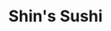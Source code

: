 ---
layout: place
title: Shin's Sushi
permalink: /california/san-luis-obispo/shin-s-sushi.html
stateAbbr: CA
stateName: California
cityName: San Luis Obispo
seo:
  type: restaurant
  links: https://www.shinssushibar.com/
place_id: ChIJHevd-gPx7IARriWqbh-xdfA
photos:
  - name: >-
      places/ChIJHevd-gPx7IARriWqbh-xdfA/photos/AeeoHcIB3GdEioHwWXUs5g8YdQomfg6wPC2DWRIhwpR3bewyeTr6C4pr0LGfStrux0n2UK9Tq6fVURBT8k1HTB7QwQCubdmGPeOQbrfmk_FqN9HRK0cJzu8s9rWehwIrLJWpcr44Wfx6h6Ie1pJe0XM2s2WjYFnX0-z5ozpGzWUcONEng9XVtyGBXQ0eluuR-yeYna2bt0GPNpKIcUD2V1mHkFEvWoWufX-DW7gpGyzYyBfNPwE6m8NLhPMCGwgRR_zaTQwwwlT0WksA_-3S-_Cd0ILDrF-KyJSWqNWC-okBclpOyw
    widthPx: 3024
    heightPx: 4032
    authorAttributions:
      - displayName: Shin's Sushi
        uri: https://maps.google.com/maps/contrib/104077723619686070014
        photoUri: >-
          https://lh3.googleusercontent.com/a-/ALV-UjWrT2KD39KeeZRK7w-99LVY23BjX60qD0nE_RpWMQiJpMdMGDGh=s100-p-k-no-mo
    flagContentUri: >-
      https://www.google.com/local/imagery/report/?cb_client=maps_api_places.places_api&image_key=!1e10!2sAF1QipMw7d4vtbqToKH3xLR0iR-aDe-m9X6K-7GxeMax&hl=en-US
    googleMapsUri: >-
      https://www.google.com/maps/place//data=!3m4!1e2!3m2!1sAF1QipMw7d4vtbqToKH3xLR0iR-aDe-m9X6K-7GxeMax!2e10!4m2!3m1!1s0x80ecf103faddeb1d:0xf075b11f6eaa25ae
  - name: >-
      places/ChIJHevd-gPx7IARriWqbh-xdfA/photos/AeeoHcKYoEqGJk5qU7G-ftvFihRnW7WL_sHIHaco-ivERVwhB6SlykGhmr59zELoNE7vBNaJVaQHqE5DKLOSD65my2l3tjQHJIzNQdJPwB1X2eZUw5lCzEPDrp7v4vrnoYoPbSu07iWVKiDWlGHoZoyFcq0B3T0mr_1z4QRwjM1TjhAwqe6_1MSeugXPfnl97Xk01WgXI1YAPGIc8NxomxlxmLH4yWRng4qSW-5Ea4j8Xh20DsS_ykxhp3oDwY0I3QjGV_pROeUdWJLh4pumT1Id6NFTyxtV37nZpoG9E4UHUsAgIg
    widthPx: 4032
    heightPx: 3024
    authorAttributions:
      - displayName: Shin's Sushi
        uri: https://maps.google.com/maps/contrib/104077723619686070014
        photoUri: >-
          https://lh3.googleusercontent.com/a-/ALV-UjWrT2KD39KeeZRK7w-99LVY23BjX60qD0nE_RpWMQiJpMdMGDGh=s100-p-k-no-mo
    flagContentUri: >-
      https://www.google.com/local/imagery/report/?cb_client=maps_api_places.places_api&image_key=!1e10!2sAF1QipM8AsnSHMSgMIDoGlZiqCsjf8jkSrwSKZOwd5t1&hl=en-US
    googleMapsUri: >-
      https://www.google.com/maps/place//data=!3m4!1e2!3m2!1sAF1QipM8AsnSHMSgMIDoGlZiqCsjf8jkSrwSKZOwd5t1!2e10!4m2!3m1!1s0x80ecf103faddeb1d:0xf075b11f6eaa25ae
  - name: >-
      places/ChIJHevd-gPx7IARriWqbh-xdfA/photos/AeeoHcLJBxylQv_ggtPCOitOjYjuC10Nc0EAgivRa9-S6YESer79cO9Sjq5CK4B-DWzccRAycO51u8Tznw6HelDwalyOpBISYAO80bF1q2pZUcG_4NKDIjoA8HmOLu0bHoneRXsWdstWoT0mzCq8eSptfDtJGo6rRD7viKUMv3Ck3m_RIhXA2p2JCn_J-_LQZGpsAZ85mOh6G50LI40qxqabHEjkqiI309PeQUjOfn3aKBykL6QpCeBgdNtZdiLkHOT2g3ZorwBSGCn0qN0erDn0yYb3eU67yb3b6IC-Lt4r-Wcumg
    widthPx: 3024
    heightPx: 4032
    authorAttributions:
      - displayName: Shin's Sushi
        uri: https://maps.google.com/maps/contrib/104077723619686070014
        photoUri: >-
          https://lh3.googleusercontent.com/a-/ALV-UjWrT2KD39KeeZRK7w-99LVY23BjX60qD0nE_RpWMQiJpMdMGDGh=s100-p-k-no-mo
    flagContentUri: >-
      https://www.google.com/local/imagery/report/?cb_client=maps_api_places.places_api&image_key=!1e10!2sAF1QipMYp6awXTqChG9pfbYXNw_HBAwBBLBe2nx6JFmW&hl=en-US
    googleMapsUri: >-
      https://www.google.com/maps/place//data=!3m4!1e2!3m2!1sAF1QipMYp6awXTqChG9pfbYXNw_HBAwBBLBe2nx6JFmW!2e10!4m2!3m1!1s0x80ecf103faddeb1d:0xf075b11f6eaa25ae
  - name: >-
      places/ChIJHevd-gPx7IARriWqbh-xdfA/photos/AeeoHcLNv51SueGVNVMZ_4IkTfutzQZzqihoTdpcJbqjoIvalo14BxBjzK2744USYrli8MKnSFuCjreVzqDuXKWAculzd1jPn0-vEbpQ2JbLuIDpxP0LzeLPw1Hyd58I1BYGrCgdWkrDnjdlkgl5Ax2mjYncqac4n-Kg3bWtQSQJGhyopZ1renxr5g10dw_DZ_6VK0mL_b24sR7Yo5GB2H0BsgIKr3GFrmOxoLH1p1kTA6zSgKU2b1RzNYdWL-8nULkBpE_N0JW6072sIfwQVkFV5naKX6pR0rdcuPWoi5Wceh9ogMnPuGAC45CkhoyQxsLjhJWVUNzn-8mHYeWn4N4SDXDDRZscZfs71BInevmt4sziIJJXoov4b4odWSFI5nIIIjezdoIMakDncZcOmsZSH8gB9KNtpO0AiXk3-vv3IhxtyRjAjwTxfvO5Rdl7MHEE
    widthPx: 4320
    heightPx: 3240
    authorAttributions:
      - displayName: Lauren Nguyen
        uri: https://maps.google.com/maps/contrib/108314035851827119202
        photoUri: >-
          https://lh3.googleusercontent.com/a-/ALV-UjWt89CWEegzwr3xlg7U-D7ZzM4SeH1SxhiSkCvEYIarfwnh_2mxjA=s100-p-k-no-mo
    flagContentUri: >-
      https://www.google.com/local/imagery/report/?cb_client=maps_api_places.places_api&image_key=!1e10!2sCIABIhAA3jqzDwq5a2ez-24ADAQ9&hl=en-US
    googleMapsUri: >-
      https://www.google.com/maps/place//data=!3m4!1e2!3m2!1sCIABIhAA3jqzDwq5a2ez-24ADAQ9!2e10!4m2!3m1!1s0x80ecf103faddeb1d:0xf075b11f6eaa25ae
  - name: >-
      places/ChIJHevd-gPx7IARriWqbh-xdfA/photos/AeeoHcJL3nVhIf3AnSRpL3xg8i16Y6YIEmUIUaYexMOSPF1Uap9aLXPfA6IwtUZiWGAT0DIUNBgbIWFiSiFvs1xZV67eLKscP6kv-xYy3J3hPYP-BOGpA4-57FQg853cZ6nIwK-Q2xYlZoTk5ue8WgW_GS_KgrzAtwON6cWFbCfNnx32TFNqTJvSdX-P04uR9yN58Do_xKbtDOwkj4QfC8tYwdr73MxpPv0lW97sBvX_Ebvt4I7uWeBbjclZl0QpTckAYJDY6kdbHk3ynhn6XgbdR7AO2nnd59r-bXWbrbp-P437bHWbkniLwgF_Ce6BvOpXccmENqTZHTAGCBnjcGmrr-xfiK7DXUC8QWPZ3iXTTSbGdZYaDV_2adXDorC2KvbBRWoNKq6GKBVB0xnq9LnhGzEnaUNaeu6glwX2xuWSSJ8pXf4k
    widthPx: 3024
    heightPx: 4032
    authorAttributions:
      - displayName: Ivy Ebanks
        uri: https://maps.google.com/maps/contrib/112857961499024253772
        photoUri: >-
          https://lh3.googleusercontent.com/a/ACg8ocIYkXp4-lbkJyRADl6IvvDuczyZyPf4XkWfo2-lAscYBNO007Mo=s100-p-k-no-mo
    flagContentUri: >-
      https://www.google.com/local/imagery/report/?cb_client=maps_api_places.places_api&image_key=!1e10!2sCIHM0ogKEICAgIDpmfSA_gE&hl=en-US
    googleMapsUri: >-
      https://www.google.com/maps/place//data=!3m4!1e2!3m2!1sCIHM0ogKEICAgIDpmfSA_gE!2e10!4m2!3m1!1s0x80ecf103faddeb1d:0xf075b11f6eaa25ae
  - name: >-
      places/ChIJHevd-gPx7IARriWqbh-xdfA/photos/AeeoHcLDXB-HWGIXdmK5nYuhcJSysLfdQIcwG2mSQT03XzKrFCJ3P0xzc5XiLUZ-aZJijGAi6xzb_DJbgG70F4IyANhL5JwTWPQF545Ugb8JpNUS6vrHfmmw5zM3MexoKTkkNulHVh4lhhIGVSo7Zf_Q1XlJNB1qZi355gw3_WdlG6F2hzSo29is1B3WVSrCEA81QuGJQqoK9_tr8kRM7b0wBY1t02YvOat_OEwC_DoNPpetyoQMzVNHzUDrfHN9ONuGQD3n3e9_6wYs2VBcv7BFSKjqrbTOoZ_VeCmquVkhHwjtfg
    widthPx: 3482
    heightPx: 3024
    authorAttributions:
      - displayName: Shin's Sushi
        uri: https://maps.google.com/maps/contrib/104077723619686070014
        photoUri: >-
          https://lh3.googleusercontent.com/a-/ALV-UjWrT2KD39KeeZRK7w-99LVY23BjX60qD0nE_RpWMQiJpMdMGDGh=s100-p-k-no-mo
    flagContentUri: >-
      https://www.google.com/local/imagery/report/?cb_client=maps_api_places.places_api&image_key=!1e10!2sAF1QipNwKUViExQ4l9rzcTp9Q7p3SM9XzyBNJO5IpKsf&hl=en-US
    googleMapsUri: >-
      https://www.google.com/maps/place//data=!3m4!1e2!3m2!1sAF1QipNwKUViExQ4l9rzcTp9Q7p3SM9XzyBNJO5IpKsf!2e10!4m2!3m1!1s0x80ecf103faddeb1d:0xf075b11f6eaa25ae
  - name: >-
      places/ChIJHevd-gPx7IARriWqbh-xdfA/photos/AeeoHcICLhoJRrvZT7nHwP_FwqE4kFpSkbOvrkrYk_OAwn2O8fmcJ6PXNOtfSByG4Qo32mnqPmydVBvHR-WogPF5jCuc_pxUJVs7Pa3Z_sWe8rlXgGKkv_t4oqhrjGqqHrbGytCKxc6ngtEyWD2PNPnf7fpE1F01C6q0zrpoCsdoLEg3BBBtaHs0Xfy8qrdPn1BAoQII-InDxgJJnmkZ4PpekxmwpIOPjV6wZrEMSjPeZk_lZmD1n7dC9OeQcCYuTRob_1L_hfWGHc2nUT5UzK9MSAGUbrClh0awhtiDjDvUViDWkZQc4L7p-zY2EH84GRlqV64jATOW83OxNrmFaPp-9dFDCv9acLyx4jzWaLk3nsYldz551goBb6RFkeSBqW3ymrfKe9i0Pzf30dg2ZdBQIx0rQ-tcDtNGsE18hgPa_z6QyOqXlaOH4AfeV6uSLxJe
    widthPx: 1606
    heightPx: 1784
    authorAttributions:
      - displayName: Lauren Nguyen
        uri: https://maps.google.com/maps/contrib/108314035851827119202
        photoUri: >-
          https://lh3.googleusercontent.com/a-/ALV-UjWt89CWEegzwr3xlg7U-D7ZzM4SeH1SxhiSkCvEYIarfwnh_2mxjA=s100-p-k-no-mo
    flagContentUri: >-
      https://www.google.com/local/imagery/report/?cb_client=maps_api_places.places_api&image_key=!1e10!2sCIABIhAA3jU35Cingmez-tcAAANF&hl=en-US
    googleMapsUri: >-
      https://www.google.com/maps/place//data=!3m4!1e2!3m2!1sCIABIhAA3jU35Cingmez-tcAAANF!2e10!4m2!3m1!1s0x80ecf103faddeb1d:0xf075b11f6eaa25ae
  - name: >-
      places/ChIJHevd-gPx7IARriWqbh-xdfA/photos/AeeoHcJZ7uuIAzX8TkisbA0yGxPCdRYsU_Y7wqKASQjv9H5MskI5bLd-J0bgBLWhoZHDyw-gEviKy6s8b6IEPBwVYVfOMqW6ImNedohof_9bsaMPym7OSjuSQYtYblhz0Bsw84fpSFD4qxRQThEDX79N650j5ZglknrmnA15oljii6UtCA8EZLBVnUi92zDwt3ArsZb9jE08bK636nmZMTTaMqTX78rmR982p_Vbkj15t9N2l-lIEq0HnCT5f_vcd2LCyRORqNmeGWEysZEWVdcSwCajiVO64UyAPyvX-4GWy5O4hKM-8qKlieJdXMs2ZuwyU5KCKIL_s4m1fS1tRWeCMWrM145i-oJDOCj8igVllwLlDWiHZFzP-zaeGik-I2xh-IIiLCPDv-DDEDNS1XUVbMg_eft75qjgjW1ysWnMDPwa0ckg
    widthPx: 4032
    heightPx: 3024
    authorAttributions:
      - displayName: Kyle Campbell
        uri: https://maps.google.com/maps/contrib/101977251099653318247
        photoUri: >-
          https://lh3.googleusercontent.com/a-/ALV-UjUzni38FyOJ-j1g1QZL8n-LSkZ5dI3aWUK_RyRyDWBuOuN3oRlN=s100-p-k-no-mo
    flagContentUri: >-
      https://www.google.com/local/imagery/report/?cb_client=maps_api_places.places_api&image_key=!1e10!2sCIHM0ogKEICAgID6iPXJywE&hl=en-US
    googleMapsUri: >-
      https://www.google.com/maps/place//data=!3m4!1e2!3m2!1sCIHM0ogKEICAgID6iPXJywE!2e10!4m2!3m1!1s0x80ecf103faddeb1d:0xf075b11f6eaa25ae
  - name: >-
      places/ChIJHevd-gPx7IARriWqbh-xdfA/photos/AeeoHcJi1PXJ24KJNFMrumxu8YW7iqAR6e9eAo-OXtKKy3K2lrqnplhTGNOn_L0pqqR0woLBdfaXgAOZTJTcXJYaxRXBbf92dA22WMN9scw5J9O8lj6zb50E46AiLfWBkHCOp2DEKtunSkZ7LPyzVgwxv5lCAPHtvIh-RZGd_9OVIiZZeGl_xzH_949hIKC0TAIPIC1VWe3JTZhvxCZl4k59VhovOaxwOxl1sAMYCaGwbFNzj4iHAOVBa54REkZFluDRqLrkiuHSoBplBv8R7TXbXYmWj-Uo15COI7ql2dd6IwVfwA
    widthPx: 4032
    heightPx: 3024
    authorAttributions:
      - displayName: Shin's Sushi
        uri: https://maps.google.com/maps/contrib/104077723619686070014
        photoUri: >-
          https://lh3.googleusercontent.com/a-/ALV-UjWrT2KD39KeeZRK7w-99LVY23BjX60qD0nE_RpWMQiJpMdMGDGh=s100-p-k-no-mo
    flagContentUri: >-
      https://www.google.com/local/imagery/report/?cb_client=maps_api_places.places_api&image_key=!1e10!2sAF1QipNO9WDrzW9Ieg8i65oqvg-Lr2v11CpWLHUSDHzS&hl=en-US
    googleMapsUri: >-
      https://www.google.com/maps/place//data=!3m4!1e2!3m2!1sAF1QipNO9WDrzW9Ieg8i65oqvg-Lr2v11CpWLHUSDHzS!2e10!4m2!3m1!1s0x80ecf103faddeb1d:0xf075b11f6eaa25ae
  - name: >-
      places/ChIJHevd-gPx7IARriWqbh-xdfA/photos/AeeoHcJEhtvGnzy92N65fUcKTZh67_W686TEG6H9uFXVeHIwa0aHNGT9LZWcTKl53gGBspEsjTUWJuuJlWUL_Tgq1RkBp36g4-okvl2IsdmasOJ5kom7fnZcn8VAAAHo5Mi9KkM-PZifs3Ol5nWPZAGqLw2cla28sYpHob3tDMWNGKDEpD_AwrkviVz0nqUxofwgndvGJe8ZNWYs-04vw9iucUQXkJs93Kp0P7sIZXQqv4yKRWKb4hRj9t9FQa6RWqnH3tSt9ZdDIoBEx3rAJK7xqoNjdIAUEMF-c7pvpaXjoFkjfYgljdc3WM_r7uAKmdEOr8qdPehQ01X3baX4ptVDghFUSeVwo6UhQf2yxIrw3N153-ygtKYnfCiCdEVBTOu_d9CZMioDZ2cDAWHiES0xYCdaeh_-LqtJHMO2dL_UUnN6aQo
    widthPx: 3072
    heightPx: 4080
    authorAttributions:
      - displayName: Michael Hoskison
        uri: https://maps.google.com/maps/contrib/101407555663841357607
        photoUri: >-
          https://lh3.googleusercontent.com/a-/ALV-UjUvSX1cLQgcqXQZ0tM9rvy0LjoiICB4_rhhzOKwXJcykzIlXC-dMA=s100-p-k-no-mo
    flagContentUri: >-
      https://www.google.com/local/imagery/report/?cb_client=maps_api_places.places_api&image_key=!1e10!2sCIHM0ogKEICAgIDOobaVjwE&hl=en-US
    googleMapsUri: >-
      https://www.google.com/maps/place//data=!3m4!1e2!3m2!1sCIHM0ogKEICAgIDOobaVjwE!2e10!4m2!3m1!1s0x80ecf103faddeb1d:0xf075b11f6eaa25ae
address: 1023 Monterey St, San Luis Obispo, CA 93408, USA
street: 1023 Monterey St
city: San Luis Obispo
state: CA
zip: '93408'
country: USA
neighborhood: Downtown Historic District
latitude: '35.281919'
longitude: '-120.660864'
accessibility_options:
  wheelchairAccessibleParking: true
  wheelchairAccessibleEntrance: true
  wheelchairAccessibleRestroom: true
  wheelchairAccessibleSeating: true
business_status: OPERATIONAL
name: Shin's Sushi
google_maps_links:
  directionsUri: >-
    https://www.google.com/maps/dir//''/data=!4m7!4m6!1m1!4e2!1m2!1m1!1s0x80ecf103faddeb1d:0xf075b11f6eaa25ae!3e0
  placeUri: https://maps.google.com/?cid=17326949889936598446
  writeAReviewUri: >-
    https://www.google.com/maps/place//data=!4m3!3m2!1s0x80ecf103faddeb1d:0xf075b11f6eaa25ae!12e1
  reviewsUri: >-
    https://www.google.com/maps/place//data=!4m4!3m3!1s0x80ecf103faddeb1d:0xf075b11f6eaa25ae!9m1!1b1
  photosUri: >-
    https://www.google.com/maps/place//data=!4m3!3m2!1s0x80ecf103faddeb1d:0xf075b11f6eaa25ae!10e5
primary_type: Sushi Restaurant
opening_hours:
  regular: null
  current: null
secondary_opening_hours:
  regular:
    weekdayDescriptions: null
    type: null
  current:
    weekdayDescriptions: null
    type: null
phone: (805) 543-2348
price_level: PRICE_LEVEL_INEXPENSIVE
price_range: $20 &ndash; $30
rating: '4.1'
rating_count: 0
website: https://www.shinssushibar.com/
description: >-
  Discover Shin's Sushi in San Luis Obispo, CA$$$Shin's Sushi in San Luis
  Obispo, CA, provides a laid-back spot for enjoying fresh Japanese cuisine,
  featuring a diverse selection of rolls and budget-friendly specials that
  appeal to sushi enthusiasts. This unpretentious restaurant offers affordable
  dining options, including buy-one-get-one deals and daily happy-hour
  promotions, making it an ideal choice for those seeking quality meals without
  breaking the bank. The menu highlights a variety of creative dishes prepared
  with care, drawing in locals and visitors looking for reliable sushi places
  near them. With its welcoming atmosphere and focus on value, it's perfect for
  casual dinners or quick bites after exploring the area.
generative_summary: >-
  Discover Shin's Sushi in San Luis Obispo, CA$$$Shin's Sushi in San Luis
  Obispo, CA, provides a laid-back spot for enjoying fresh Japanese cuisine,
  featuring a diverse selection of rolls and budget-friendly specials that
  appeal to sushi enthusiasts. This unpretentious restaurant offers affordable
  dining options, including buy-one-get-one deals and daily happy-hour
  promotions, making it an ideal choice for those seeking quality meals without
  breaking the bank. The menu highlights a variety of creative dishes prepared
  with care, drawing in locals and visitors looking for reliable sushi places
  near them. With its welcoming atmosphere and focus on value, it's perfect for
  casual dinners or quick bites after exploring the area.
generative_disclosure: Summarized by AI using the Grok-3-Mini model.
reviews:
  - name: >-
      places/ChIJHevd-gPx7IARriWqbh-xdfA/reviews/ChZDSUhNMG9nS0VJQ0FnSUNmN0xtT1JnEAE
    relativePublishTimeDescription: 3 months ago
    rating: 3
    text:
      text: >-
        The sushi here was… okay. It wasn’t terrible, but it didn’t blow me away
        either. The fish seemed fresh enough, but the flavors were a bit bland,
        and the rice was slightly overcooked. I tried a few rolls, and while
        they were decent they lacked creativity or anything to set them apart.


        The atmosphere was fine. Nothing special but clean and comfortable.
        Service was polite.


        Overall, it’s not a bad spot if you’re craving sushi and don’t have high
        expectations but it’s definitely not somewhere I’d go out of my way for.
      languageCode: en
    originalText:
      text: >-
        The sushi here was… okay. It wasn’t terrible, but it didn’t blow me away
        either. The fish seemed fresh enough, but the flavors were a bit bland,
        and the rice was slightly overcooked. I tried a few rolls, and while
        they were decent they lacked creativity or anything to set them apart.


        The atmosphere was fine. Nothing special but clean and comfortable.
        Service was polite.


        Overall, it’s not a bad spot if you’re craving sushi and don’t have high
        expectations but it’s definitely not somewhere I’d go out of my way for.
      languageCode: en
    authorAttribution:
      displayName: Danny
      uri: https://www.google.com/maps/contrib/100107217982367551858/reviews
      photoUri: >-
        https://lh3.googleusercontent.com/a-/ALV-UjWjFMwmlXgeqED81C332MZtqtDQlFxNFVGxgjyCNRxhp4OCjj4=s128-c0x00000000-cc-rp-mo-ba4
    publishTime: '2024-12-26T22:40:43.277809Z'
    flagContentUri: >-
      https://www.google.com/local/review/rap/report?postId=ChZDSUhNMG9nS0VJQ0FnSUNmN0xtT1JnEAE&d=17924085&t=1
    googleMapsUri: >-
      https://www.google.com/maps/reviews/data=!4m6!14m5!1m4!2m3!1sChZDSUhNMG9nS0VJQ0FnSUNmN0xtT1JnEAE!2m1!1s0x80ecf103faddeb1d:0xf075b11f6eaa25ae
  - name: >-
      places/ChIJHevd-gPx7IARriWqbh-xdfA/reviews/ChZDSUhNMG9nS0VJQ0FnTURBbVpfalhREAE
    relativePublishTimeDescription: 2 months ago
    rating: 5
    text:
      text: >-
        The price is unbelievable as someone who came from LA to SLO especially
        for what I got. The food was amazing and like I already knew that the
        service would be a little slow if I came midday so I was prepared to
        wait a little for the food (it is just because there aren't many people
        midday so there are not that many staff which makes perfect sense). Also
        the plating was beautiful (I was so excited for this though I forgot to
        take a picture ahhh) which was a plus. Everyone working the day I went
        was so nice too (I think it was last Monday 2/2/25). Anyways, will be
        coming here again next time I am in town!
      languageCode: en
    originalText:
      text: >-
        The price is unbelievable as someone who came from LA to SLO especially
        for what I got. The food was amazing and like I already knew that the
        service would be a little slow if I came midday so I was prepared to
        wait a little for the food (it is just because there aren't many people
        midday so there are not that many staff which makes perfect sense). Also
        the plating was beautiful (I was so excited for this though I forgot to
        take a picture ahhh) which was a plus. Everyone working the day I went
        was so nice too (I think it was last Monday 2/2/25). Anyways, will be
        coming here again next time I am in town!
      languageCode: en
    authorAttribution:
      displayName: Mika Wang
      uri: https://www.google.com/maps/contrib/101982079703101898457/reviews
      photoUri: >-
        https://lh3.googleusercontent.com/a-/ALV-UjXNg6hg_PLooQe10lWPN5KuNa97ZBHFqKcHke7_7FNCqpBFWtM=s128-c0x00000000-cc-rp-mo
    publishTime: '2025-02-10T07:06:53.040124Z'
    flagContentUri: >-
      https://www.google.com/local/review/rap/report?postId=ChZDSUhNMG9nS0VJQ0FnTURBbVpfalhREAE&d=17924085&t=1
    googleMapsUri: >-
      https://www.google.com/maps/reviews/data=!4m6!14m5!1m4!2m3!1sChZDSUhNMG9nS0VJQ0FnTURBbVpfalhREAE!2m1!1s0x80ecf103faddeb1d:0xf075b11f6eaa25ae
  - name: >-
      places/ChIJHevd-gPx7IARriWqbh-xdfA/reviews/ChZDSUhNMG9nS0VJQ0FnTURnMHQ3SGJ3EAE
    relativePublishTimeDescription: a month ago
    rating: 1
    text:
      text: >-
        Wanted to do the all you can eat sushi, we were told it was a 40 minute
        wait and had us put our names down on a handmade list. 35 minutes pass
        and we go back just to be told we can not be served due to a private
        party coming in. They are unorganized and unprepared for any sort of big
        rush on the most basic of levels. Their host was flustered and their
        lead unprofessional
      languageCode: en
    originalText:
      text: >-
        Wanted to do the all you can eat sushi, we were told it was a 40 minute
        wait and had us put our names down on a handmade list. 35 minutes pass
        and we go back just to be told we can not be served due to a private
        party coming in. They are unorganized and unprepared for any sort of big
        rush on the most basic of levels. Their host was flustered and their
        lead unprofessional
      languageCode: en
    authorAttribution:
      displayName: Kai Dial
      uri: https://www.google.com/maps/contrib/114852511709528428317/reviews
      photoUri: >-
        https://lh3.googleusercontent.com/a/ACg8ocJfAoIYfOlREDAZjFmMwlbA5YTy-z6iA3IxdPillvK3Gk2myw=s128-c0x00000000-cc-rp-mo
    publishTime: '2025-02-23T17:30:40.513702Z'
    flagContentUri: >-
      https://www.google.com/local/review/rap/report?postId=ChZDSUhNMG9nS0VJQ0FnTURnMHQ3SGJ3EAE&d=17924085&t=1
    googleMapsUri: >-
      https://www.google.com/maps/reviews/data=!4m6!14m5!1m4!2m3!1sChZDSUhNMG9nS0VJQ0FnTURnMHQ3SGJ3EAE!2m1!1s0x80ecf103faddeb1d:0xf075b11f6eaa25ae
  - name: >-
      places/ChIJHevd-gPx7IARriWqbh-xdfA/reviews/ChZDSUhNMG9nS0VJQ0FnSUN2cnJ1bWRREAE
    relativePublishTimeDescription: 4 months ago
    rating: 2
    text:
      text: >-
        My husband and I were disappointed with our experience at this sushi
        restaurant. When we were seated, the floor under our table was dirty,
        which left a bad first impression. We ordered the all-you-can-eat
        option, but no one ever came back to take a second order from us. We had
        to ask for basic items like wasabi and ginger after our sushi finally
        arrived.


        To make matters worse, several people who arrived after us were served
        their food much quicker, making us feel ignored. The staff seemed to
        cater more to younger customers, leaving us feeling overlooked.


        As for the food, it was just okay—nothing special. We ended up not
        eating much due to the poor service and overall experience.
        Unfortunately, I can’t recommend this place based on our visit.
      languageCode: en
    originalText:
      text: >-
        My husband and I were disappointed with our experience at this sushi
        restaurant. When we were seated, the floor under our table was dirty,
        which left a bad first impression. We ordered the all-you-can-eat
        option, but no one ever came back to take a second order from us. We had
        to ask for basic items like wasabi and ginger after our sushi finally
        arrived.


        To make matters worse, several people who arrived after us were served
        their food much quicker, making us feel ignored. The staff seemed to
        cater more to younger customers, leaving us feeling overlooked.


        As for the food, it was just okay—nothing special. We ended up not
        eating much due to the poor service and overall experience.
        Unfortunately, I can’t recommend this place based on our visit.
      languageCode: en
    authorAttribution:
      displayName: Barbara Batugo
      uri: https://www.google.com/maps/contrib/114326239374933556088/reviews
      photoUri: >-
        https://lh3.googleusercontent.com/a-/ALV-UjUmxqf2dqdYxFNbnwRUYU7TDJLPWz3BYZ3V31TdF5saDPZn82W4=s128-c0x00000000-cc-rp-mo-ba3
    publishTime: '2024-12-11T05:55:23.045341Z'
    flagContentUri: >-
      https://www.google.com/local/review/rap/report?postId=ChZDSUhNMG9nS0VJQ0FnSUN2cnJ1bWRREAE&d=17924085&t=1
    googleMapsUri: >-
      https://www.google.com/maps/reviews/data=!4m6!14m5!1m4!2m3!1sChZDSUhNMG9nS0VJQ0FnSUN2cnJ1bWRREAE!2m1!1s0x80ecf103faddeb1d:0xf075b11f6eaa25ae
  - name: >-
      places/ChIJHevd-gPx7IARriWqbh-xdfA/reviews/ChZDSUhNMG9nS0VJQ0FnSURmZzhEell3EAE
    relativePublishTimeDescription: 3 months ago
    rating: 5
    text:
      text: >-
        Wish I knew about this place sooner! Great food. Everything tasted
        fresh.
      languageCode: en
    originalText:
      text: >-
        Wish I knew about this place sooner! Great food. Everything tasted
        fresh.
      languageCode: en
    authorAttribution:
      displayName: Luis Flores
      uri: https://www.google.com/maps/contrib/105812511327550915088/reviews
      photoUri: >-
        https://lh3.googleusercontent.com/a/ACg8ocLYMSWUZTSPF1R5fsMbWbJd-jkIzIl-zVF-YfWa80BvhBnErAg=s128-c0x00000000-cc-rp-mo-ba3
    publishTime: '2025-01-09T17:31:33.846938Z'
    flagContentUri: >-
      https://www.google.com/local/review/rap/report?postId=ChZDSUhNMG9nS0VJQ0FnSURmZzhEell3EAE&d=17924085&t=1
    googleMapsUri: >-
      https://www.google.com/maps/reviews/data=!4m6!14m5!1m4!2m3!1sChZDSUhNMG9nS0VJQ0FnSURmZzhEell3EAE!2m1!1s0x80ecf103faddeb1d:0xf075b11f6eaa25ae
review_summary: >-
  What Customers Are Saying$$$Visitors to this sushi spot often highlight the
  tasty all-you-can-eat deals and fresh flavors that make meals feel worthwhile,
  with many praising the variety of rolls and appetizers on offer. While some
  mention occasional waits during busy times, the overall experience is lifted
  by beautiful presentations and friendly service that add a nice touch to the
  vibe. Folks appreciate the affordable prices and quality ingredients, making
  it a go-to option for anyone hunting for top-rated sushi nearby. Despite a few
  notes on service hiccups, the generous portions and inviting atmosphere keep
  the feedback mostly positive, encouraging repeat visits for satisfying
  Japanese dining.
review_disclosure: Summarized by AI using the Grok-3-Mini model.
parking_options:
  paidStreetParking: true
  valetParking: false
payment_options:
  acceptsCreditCards: true
  acceptsDebitCards: true
  acceptsCashOnly: false
  acceptsNfc: true
allow_dogs: null
curbside_pickup: false
delivery: null
dine_in: true
good_for_children: null
good_for_groups: true
good_for_sports: null
live_music: false
menu_for_children: false
outdoor_seating: true
reservable: true
restroom: true
serves_beer: true
serves_breakfast: false
serves_brunch: false
serves_cocktails: null
serves_coffee: false
serves_dinner: true
serves_dessert: true
serves_lunch: true
serves_vegetarian_food: true
serves_wine: true
takeout: true
update_category: pro
places_description: >-
  No-frills sushi spot with diverse menu, affordable prices & daily happy-hour
  specials.

---